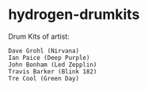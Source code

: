 # hydrogen-drumkits

Drum Kits of artist:

```
Dave Grohl (Nirvana)
Ian Paice (Deep Purple)
John Bonham (Led Zepplin)
Travis Barker (Blink 182)
Tre Cool (Green Day)
```